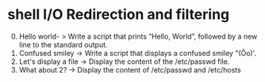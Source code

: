 # shell I/O Redirection and filtering
0. Hello world- > Write a script that prints “Hello, World”, followed by a new line to the standard output.
1. Confused smiley -> Write a script that displays a confused smiley "(Ôo)'.
2.  Let's display a file -> Display the content of the /etc/passwd file.
3. What about 2? -> Display the content of /etc/passwd and /etc/hosts
